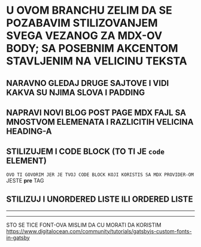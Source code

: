 # U OVOM BRANCHU ZELIM DA SE POZABAVIM STILIZOVANJEM SVEGA VEZANOG ZA MDX-OV BODY; SA POSEBNIM AKCENTOM STAVLJENIM NA VELICINU TEKSTA

## NARAVNO GLEDAJ DRUGE SAJTOVE I VIDI KAKVA SU NJIMA SLOVA I PADDING

## NAPRAVI NOVI BLOG POST PAGE MDX FAJL SA MNOSTVOM ELEMENATA I RAZLICITIH VELICINA HEADING-A

## STILIZUJEM I CODE BLOCK (TO TI JE `code` ELEMENT)

`OVO TI GOVORIM JER JE TVOJ CODE BLOCK KOJI KORISTIS SA MDX PROVIDER-OM` JESTE **pre** TAG

## STILIZUJ I UNORDERED LISTE ILI ORDERED LISTE

***

***

STO SE TICE FONT-OVA MISLIM DA CU MORATI DA KORISTIM <https://www.digitalocean.com/community/tutorials/gatsbyjs-custom-fonts-in-gatsby>